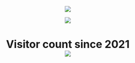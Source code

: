 <p align="center">
  <img src="https://github-readme-stats.vercel.app/api/top-langs/?username=Peevee2020&layout=compact&theme=chartreuse-dark" />
</p>

<p align="center">
  <img src="https://github-readme-stats.vercel.app/api?username=Peevee2020&show_icons=true&theme=chartreuse-dark" />
</p>

<p> 
  <h1 align="center">Visitor count since 2021<br>
  <img src="https://profile-counter.glitch.me/Peevee2020/count.svg" />
    </h1>
</p>


